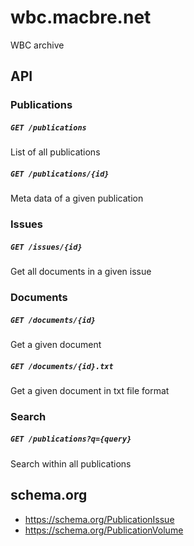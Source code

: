 # wbc.macbre.net

WBC archive

## API

### Publications

##### `GET /publications`

List of all publications

##### `GET /publications/{id}`

Meta data of a given publication

### Issues

##### `GET /issues/{id}`

Get all documents in a given issue

### Documents

##### `GET /documents/{id}`

Get a given document

##### `GET /documents/{id}.txt`

Get a given document in txt file format

### Search

##### `GET /publications?q={query}`

Search within all publications


## schema.org

* https://schema.org/PublicationIssue
* https://schema.org/PublicationVolume
